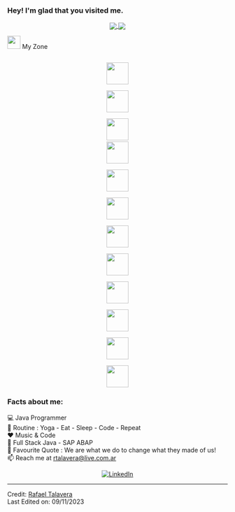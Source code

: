 ### Hey! I'm glad that you visited me.
<div align="center">
 <a href="https://github.com/RafaelTalavera">
  <img align="center" src="https://github-readme-stats.vercel.app/api?username=RafaelTalavera&theme=darcula&show_icons=true" />
</a>
<a href="https://github.com/RafaelTalavera">
  <img align="center" src="https://github-readme-streak-stats.herokuapp.com/?user=RafaelTalavera&theme=darcula" />
</a>
<br>
</div>

 <img src="https://media.giphy.com/media/iY8CRBdQXODJSCERIr/giphy.gif" width="30px">&nbsp;My Zone
 <br>

 <div align="center">

  <code> <img height="50" src="https://www.vectorlogo.zone/logos/java/java-ar21.svg"> </code> 
  <code> <img height="50" src="https://encrypted-tbn0.gstatic.com/images?q=tbn:ANd9GcTVWlzmeJ6DAovGOhK-WfO_JyKgYrI4G5hCs9uhtXpmaQ&s"> </code>
  <code> <img height="50" src="https://www.vectorlogo.zone/logos/springio/springio-ar21.svg"></code>
  <code> <img height="50" src="https://www.vectorlogo.zone/logos/reactjs/reactjs-ar21.svg"> </code>
  <code> <img height="50" src="https://www.vectorlogo.zone/logos/nodejs/nodejs-ar21.svg"> </code>
  <code> <img height="50" src="https://www.vectorlogo.zone/logos/mongodb/mongodb-ar21.svg"> </code>
  <code> <img height="50" src="https://www.vectorlogo.zone/logos/json/json-ar21.svg"> </code>
  <code> <img height="50" src="https://www.vectorlogo.zone/logos/google_cloud/google_cloud-ar21.svg"> </code> 
  <code> <img height="50" src="https://www.vectorlogo.zone/logos/microsoft_azure/microsoft_azure-ar21.svg"> </code> 
  <code> <img height="50" src="https://www.vectorlogo.zone/logos/docker/docker-official.svg"> </code> 
  <code> <img height="50" src="https://www.vectorlogo.zone/logos/ubuntu/ubuntu-ar21.svg"> </code> 
  <code> <img height="50" src="https://www.vectorlogo.zone/logos/sap/sap-icon.svg"> </code> 

 </div> 


### Facts about me:<br>

💻 Java Programmer<br>
🔄 Routine : Yoga - Eat - Sleep - Code - Repeat<br>
❤️ Music & Code<br>
📜 Full Stack Java - SAP ABAP <br>
📝 Favourite Quote : We are what we do to change what they made of us!<br>
📫 Reach me at rtalavera@live.com.ar<br>


<div align="center">
<a href="https://www.linkedin.com/in/rafael-fernando-talavera-7b6b794a/" target="_blank"><img src="https://img.shields.io/badge/LinkedIn-%230077B5.svg?&style=flat-square&logo=linkedin&logoColor=white" alt="LinkedIn"></a>

</div>

------

Credit: [Rafael Talavera](https://github.com/RafaelTalavera) <br>
Last Edited on: 09/11/2023
